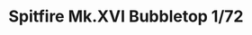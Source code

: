 ---
layout: product
title: "Spitfire Mk.XVI Bubbletop  1/72"
price: "1900" 
desc: "Maketa"
img_path: "/assets/img/70126.jpg"
brand: "EDUARD"
available: true
special_offer: false
new: false
soon: false
cat: "010000"
subcat: "010400"
subsubcat: "00"
sifra: "70126"
popular: true
---
